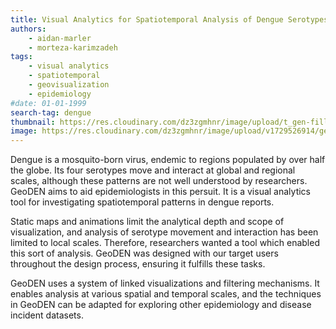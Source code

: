 ```yaml
---
title: Visual Analytics for Spatiotemporal Analysis of Dengue Serotypes
authors: 
    - aidan-marler
    - morteza-karimzadeh
tags: 
    - visual analytics
    - spatiotemporal
    - geovisualization
    - epidemiology
#date: 01-01-1999
search-tag: dengue
thumbnail: https://res.cloudinary.com/dz3zgmhnr/image/upload/t_gen-fill-4-3/v1729526914/geoden_eexl8a.png
image: https://res.cloudinary.com/dz3zgmhnr/image/upload/v1729526914/geoden_eexl8a.png
---
```

Dengue is a mosquito-born virus, endemic to regions populated by over half the globe. Its four serotypes move and interact at global and regional scales, although these patterns are not well understood by researchers.  GeoDEN aims to aid epidemiologists in this persuit. It is a visual analytics tool for investigating spatiotemporal patterns in dengue reports.  

Static maps and animations limit the analytical depth and scope of visualization, and analysis of serotype movement and interaction has been limited to local scales. Therefore, researchers wanted a tool which enabled this sort of analysis. GeoDEN was designed with our target users throughout the design process, ensuring it fulfills these tasks.

GeoDEN uses a system of linked visualizations and filtering mechanisms.  It enables analysis at various spatial and temporal scales, and the techniques in GeoDEN can be adapted for exploring other epidemiology and disease incident datasets.